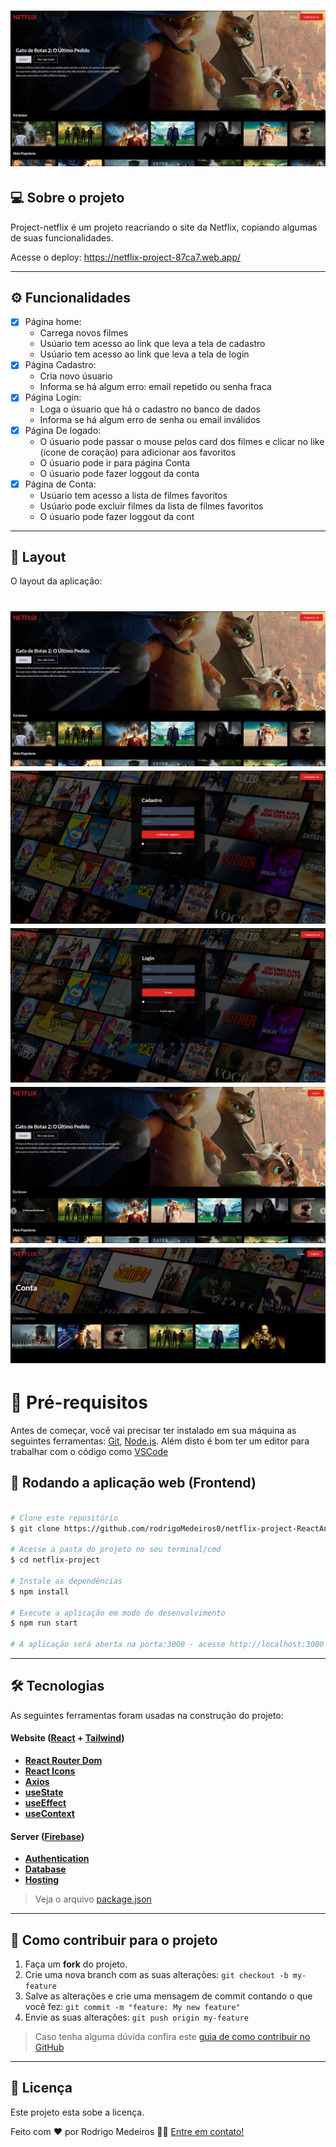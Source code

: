 <h1 align="center">
    <img alt="#Projeto Netflix" title="#Projeto Netflix" src="./src/assets/telaHome.PNG" />

</h1>


## 💻 Sobre o projeto

Project-netflix é um projeto reacriando o site da Netflix, copiando algumas de suas funcionalidades. 

Acesse  o deploy: https://netflix-project-87ca7.web.app/

---

## ⚙️ Funcionalidades

- [x] Página home:
  - Carrega novos filmes 
  - Usúario tem acesso ao link que leva a tela de cadastro
  - Usúario tem acesso ao link que leva a tela de login
- [x] Página Cadastro:
  - Cria novo úsuario 
  - Informa se há algum erro: email repetido ou senha fraca
- [x] Página Login:
  - Loga o úsuario que há o cadastro no banco de dados
  - Informa se há algum erro de senha ou email inválidos
- [x] Página De logado:
   - O úsuario pode passar o mouse pelos card dos filmes e clicar no like (ícone de coração) para adicionar aos favoritos
  -  O úsuario pode ir para página Conta
  -  O úsuario pode fazer loggout da conta
- [x] Página de Conta:
  -  Usúario tem acesso a lista de filmes favoritos 
  -  Usúario pode excluir filmes da lista de filmes favoritos 
  -  O úsuario pode fazer loggout da cont
  

---

## 🎨 Layout

O layout da aplicação:

<h1 align="center">
    <img alt="#Projeto Netflix" title="#Projeto Netflix" src="./src/assets/telaHome.PNG" />
    <img alt="#Projeto Netflix" title="#Projeto Netflix" src="./src/assets/telaCadastro.PNG" />
    <img alt="#Projeto Netflix" title="#Projeto Netflix" src="./src/assets/telaLogin.PNG" />
    <img alt="#Projeto Netflix" title="#Projeto Netflix" src="./src/assets/telaLogado.PNG" />
    <img alt="#Projeto Netflix" title="#Projeto Netflix" src="./src/assets/telaConta.PNG" />

</h1>

# 🚀 Pré-requisitos

Antes de começar, você vai precisar ter instalado em sua máquina as seguintes ferramentas:
[Git](https://git-scm.com), [Node.js](https://nodejs.org/en/). 
Além disto é bom ter um editor para trabalhar com o código como [VSCode](https://code.visualstudio.com/)


## 🧭 Rodando a aplicação web (Frontend)

```bash

# Clone este repositório
$ git clone https://github.com/rodrigoMedeiros0/netflix-project-ReactAndFirebase.git

# Acesse a pasta do projeto no seu terminal/cmd
$ cd netflix-project

# Instale as dependências
$ npm install

# Execute a aplicação em modo de desenvolvimento
$ npm run start

# A aplicação será aberta na porta:3000 - acesse http://localhost:3000

```

---

## 🛠 Tecnologias

As seguintes ferramentas foram usadas na construção do projeto:

#### **Website**  ([React](https://reactjs.org/)  +  [Tailwind](https://tailwindcss.com))

-   **[React Router Dom](https://github.com/ReactTraining/react-router/tree/master/packages/react-router-dom)**
-   **[React Icons](https://react-icons.github.io/react-icons/)**
-   **[Axios](https://github.com/axios/axios)**
-   **[useState](https://legacy.reactjs.org/docs/hooks-reference.html#additional-hooks)**
-   **[useEffect](https://legacy.reactjs.org/docs/hooks-reference.html#additional-hooks)**
-   **[useContext](https://legacy.reactjs.org/docs/hooks-reference.html#additional-hooks)**


#### **Server**  ([Firebase](https://firebase.google.com/?hl=pt-br)) 

-   **[Authentication](https://firebase.google.com/docs/auth?hl=pt-br)**
-   **[Database](https://firebase.google.com/docs/database/web/start?hl=pt-br)**
-   **[Hosting](https://firebase.google.com/docs/hosting?hl=pt-br)**


> Veja o arquivo  [package.json](https://github.com/rodrigoMedeiros0/netflix-project-ReactAndFirebase/blob/main/package.json)

---

## 💪 Como contribuir para o projeto

1. Faça um **fork** do projeto.
2. Crie uma nova branch com as suas alterações: `git checkout -b my-feature`
3. Salve as alterações e crie uma mensagem de commit contando o que você fez: `git commit -m "feature: My new feature"`
4. Envie as suas alterações: `git push origin my-feature`
> Caso tenha alguma dúvida confira este [guia de como contribuir no GitHub](./CONTRIBUTING.md)

---

## 📝 Licença

Este projeto esta sobe a licença.

Feito com ❤️ por Rodrigo Medeiros 👋🏽 [Entre em contato!](https://www.linkedin.com/in/rodrigo--medeiros/)
